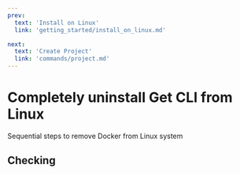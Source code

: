 ```yaml
---
prev:
  text: 'Install on Linux'
  link: 'getting_started/install_on_linux.md'

next:
  text: 'Create Project'
  link: 'commands/project.md'
---
```


# Completely uninstall Get CLI from Linux

Sequential steps to remove Docker from Linux system

## Checking
